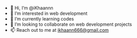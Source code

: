 - 👋 Hi, I’m @iKhaannn
- 👀 I’m interested in web development
- 🌱 I’m currently learning codes
- 💞️ I’m looking to collaborate on web development projects
- 📫 Reach out to me at ikhaann666@gmail.com

<!---
iKhaannn/iKhaannn is a ✨ special ✨ repository because its `README.md` (this file) appears on your GitHub profile.
You can click the Preview link to take a look at your changes.
--->

